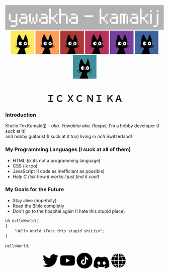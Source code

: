 <div align="center">
  <img src="./logo.png" width="600px"></img>
</div>

<div align="center">
  <img src="./pixl/0 gelb pxl.png" width="75px"></img>
  <img src="./pixl/1 orange pxl.png" width="75px"></img>
  <img src="./pixl/2 rot pxl.png" width="75px"></img>
  <img src="./pixl/3 magenta pxl.png" width="75px"></img>
  <img src="./pixl/4 violett pixl.png" width="75px"></img>
  <img src="./pixl/5 blau pxl.png" width="75px"></img>
  <img src="./pixl/6 grün pxl.png" width="75px"></img>
</div>

<h1 align="center">ＩＣ ＸＣ ＮＩ ＫＡ</h1>

### **Introduction**
Khello I'm Kamaki(j) - *aka. Yawakha aka. Raspel*, I'm a hobby developer (I suck at it)<br>
and hobby guitarist (I suck at it too) living in *rich* Switzerland!

### **My Programming Languages (I suck at all of them)**
- HTML (ik its not a programming language)
- CSS (ik too)
- JavaScript (I code as inefficiant as possible)
- *Holy C (idk how it works I just find it cool)*

### **My Goals for the Future**
- Stay alive (hopefully)
- Read the Bible completly
- Don't go to the hospital again (I hate this stupid place)

```hc
U0 HelloWorld()
{
    "Hello World (Fuck this stupid shit)\n";
}

HelloWorld;
```

<div align="center">
  <a href="https://x.com/@kamaki_iv"><img src="./twitter-schwarze-form.png" width="50px"></img></a>
  <a href="https://www.youtube.com/@kamaki.mp3"><img src="./youtube.png" width="50px"></img></a>
  <a href="https://www.tiktok.com/@kaamakij"><img src="./tick-tack.png" width="50px"></img></a>
  <a href="https://discord.gg/TcUzNahtTp"><img src="./discord.png" width="50px"></img></a>
  <a href="http://kamaki.netlify.app/"><img src="./browser.png" width="50px"></img></a>
</div>
